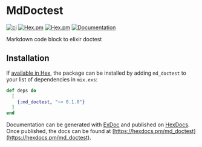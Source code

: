 # MdDoctest

[![ci](https://github.com/clszzyh/md_doctest/workflows/ci/badge.svg)](https://github.com/clszzyh/md_doctest/actions)
[![Hex.pm](https://img.shields.io/hexpm/v/md_doctest)](http://hex.pm/packages/md_doctest)
[![Hex.pm](https://img.shields.io/hexpm/dt/md_doctest)](http://hex.pm/packages/md_doctest)
[![Documentation](https://img.shields.io/badge/hexdocs-latest-blue.svg)](https://hexdocs.pm/md_doctest/readme.html)

<!-- MDOC -->

Markdown code block to elixir doctest

<!-- MDOC -->

## Installation

If [available in Hex](https://hex.pm/docs/publish), the package can be installed
by adding `md_doctest` to your list of dependencies in `mix.exs`:

```elixir
def deps do
  [
    {:md_doctest, "~> 0.1.0"}
  ]
end
```

Documentation can be generated with [ExDoc](https://github.com/elixir-lang/ex_doc)
and published on [HexDocs](https://hexdocs.pm). Once published, the docs can
be found at [https://hexdocs.pm/md_doctest](https://hexdocs.pm/md_doctest).
